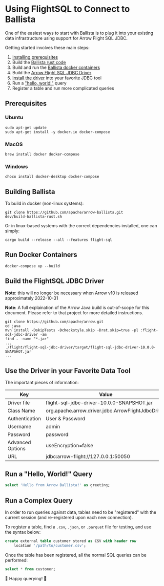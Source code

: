 <!---
  Licensed to the Apache Software Foundation (ASF) under one
  or more contributor license agreements.  See the NOTICE file
  distributed with this work for additional information
  regarding copyright ownership.  The ASF licenses this file
  to you under the Apache License, Version 2.0 (the
  "License"); you may not use this file except in compliance
  with the License.  You may obtain a copy of the License at

    http://www.apache.org/licenses/LICENSE-2.0

  Unless required by applicable law or agreed to in writing,
  software distributed under the License is distributed on an
  "AS IS" BASIS, WITHOUT WARRANTIES OR CONDITIONS OF ANY
  KIND, either express or implied.  See the License for the
  specific language governing permissions and limitations
  under the License.
-->

# Using FlightSQL to Connect to Ballista

One of the easiest ways to start with Ballista is to plug it into your existing data infrastructure using support for Arrow Flight SQL JDBC.

Getting started involves these main steps:

1. [Installing prerequisites](#prereq)
2. Build the [Ballista rust code](#rust)
3. Build and run the [Ballista docker containers](#docker)
4. Build the [Arrow Flight SQL JDBC Driver](#jdbc)
5. [Install the driver](#tool) into your favorite JDBC tool
6. Run a ["hello, world!"](#hello) query
7. Register a table and run more complicated queries

## <a name="prereq"/>Prerequisites

### Ubuntu

```shell
sudo apt-get update
sudo apt-get install -y docker.io docker-compose
```

### MacOS

```shell
brew install docker docker-compose
```

### Windows

```shell
choco install docker-desktop docker-compose
```

## <a name="rust"/>Building Ballista

To build in docker (non-linux systems):

```shell
git clone https://github.com/apache/arrow-ballista.git
dev/build-ballista-rust.sh
```

Or in linux-based systems with the correct dependencies installed, one can simply:

```shell
cargo build --release --all --features flight-sql
```

## <a name="docker"/> Run Docker Containers

```shell
docker-compose up --build
```

## <a name="jdbc"/>Build the FlightSQL JDBC Driver

**Note:** this will no longer be necessary when Arrow v10 is released approximately 2022-10-31

**Note:** A full explaination of the Arrow Java build is out-of-scope for this document. Please refer to that project for more detailed instructions.

```shell
git clone https://github.com/apache/arrow.git
cd java
mvn install -DskipTests -Dcheckstyle.skip -Drat.skip=true -pl :flight-sql-jdbc-driver -am
find . -name "*.jar"
...
./flight/flight-sql-jdbc-driver/target/flight-sql-jdbc-driver-10.0.0-SNAPSHOT.jar
...
```

## <a name="tool"/>Use the Driver in your Favorite Data Tool

The important pieces of information:

| Key              | Value                                              |
| ---------------- | -------------------------------------------------- |
| Driver file      | flight-sql-jdbc-driver-10.0.0-SNAPSHOT.jar         |
| Class Name       | org.apache.arrow.driver.jdbc.ArrowFlightJdbcDriver |
| Authentication   | User & Password                                    |
| Username         | admin                                              |
| Password         | password                                           |
| Advanced Options | useEncryption=false                                |
| URL              | jdbc:arrow-flight://127.0.0.1:50050                |

## <a name="hello"/>Run a "Hello, World!" Query

```sql
select 'Hello from Arrow Ballista!' as greeting;
```

## <a name="complex"/>Run a Complex Query

In order to run queries against data, tables need to be "registered" with the current session (and re-registered upon each new connection).

To register a table, find a `.csv`, `.json`, or `.parquet` file for testing, and use the syntax below:

```sql
create external table customer stored as CSV with header row
    location '/path/to/customer.csv';
```

Once the table has been registered, all the normal SQL queries can be performed:

```sql
select * from customer;
```

🎉 Happy querying! 🎉
